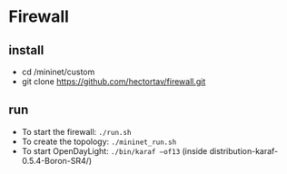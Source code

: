 # Firewall

## install

- cd /mininet/custom
- git clone https://github.com/hectortav/firewall.git

## run

- To start the firewall: `./run.sh`
- To create the topology: `./mininet_run.sh`
- To start OpenDayLight: `./bin/karaf –of13` (inside distribution-karaf-0.5.4-Boron-SR4/)
